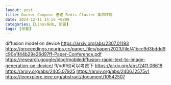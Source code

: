 ```yaml
---
layout: post
title: Docker Compose 搭建 Redis Cluster 集群环境
date: 2024-12-11 14:56 +0800
categories: [Linux系统, 部署]
tags: [部署]
---
```


diffusion model on device
https://arxiv.org/abs/2307.01193    
https://proceedings.neurips.cc/paper_files/paper/2023/file/41bcc9d3bddd9c90e1f44b29e26d97ff-Paper-Conference.pdf
https://research.google/blog/mobilediffusion-rapid-text-to-image-generation-on-device/ 
fl/odfl也可以考虑下
https://arxiv.org/abs/2411.06618
https://arxiv.org/abs/2405.07925
https://arxiv.org/abs/2406.12575v1
https://ieeexplore.ieee.org/abstract/document/10542507